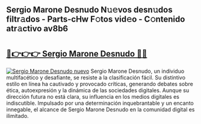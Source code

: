 ## Sergio Marone Desnudo N𝚞𝚎vos desn𝚞dos filtr𝚊dos - Parts-cHw F𝚘tos vid𝚎o - C𝚘ntenido atr𝚊ctivo av8b6

# <h2><a href="http://mb5bkve.tromn.icu/?c=Sergio+Marone+Desnudo">🔗👉👉👉 Sergio Marone Desnudo 🔗🔗</a></h2>

[![Sergio Marone Desnudo nuevo](https://i.imgur.com/pEAQMta.gif)](http://mb5bkve.tromn.icu/?c=Sergio+Marone+Desnudo)
Sergio Marone Desnudo, un individuo multifacético y desafiante, se resiste a la clasificación fácil. Su distintivo estilo en línea ha cautivado y provocado críticas, generando debates sobre ética, autoexpresión y la dinámica de las sociedades digitales. Aunque su dirección futura no está clara, su influencia en los medios digitales es indiscutible. Impulsado por una determinación inquebrantable y un encanto innegable, el alcance de Sergio Marone Desnudo en la comunidad digital es ilimitado.
